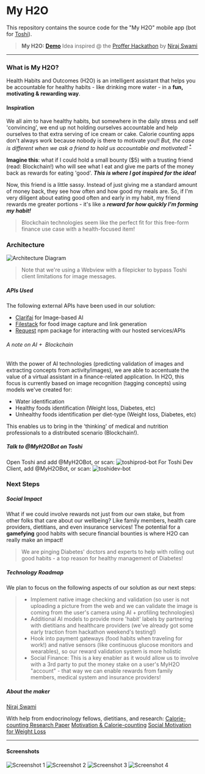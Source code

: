 My H2O
===================
This repository contains the source code for the "My H2O" mobile app (bot for [Toshi](https://toshi.org "Toshi")).
>**My H2O: [Demo](https://www.youtube.com/watch?v=_F4tKmcMMEc)**
>Idea inspired @ the [Proffer Hackathon](https://proffer.network/hackathon) by [Niraj Swami](https://twitter.com/nswami)

----------

### What is My H2O?
Health Habits and Outcomes (H2O) is an intelligent assistant that helps you be accountable for healthy habits - like drinking more water - in a **fun, motivating & rewarding way**.

#### **Inspiration**
We all aim to have healthy habits, but somewhere in the daily stress and self 'convincing', we end up not holding ourselves accountable and help ourselves to that extra serving of ice cream or cake. Calorie counting apps don't always work because nobody is there to motivate you!! _But, the case is different when we ask a friend to hold us accountable and motivated!_ <sup>[*](https://www.ncbi.nlm.nih.gov/pubmed/28286739)</sup>

**Imagine this**: what if I could hold a small bounty ($5) with a trusting friend (read: Blockchain!) who will see what I eat and give me parts of the money back as rewards for eating 'good'. **_This is where I got inspired for the idea!_**

Now, this friend is a little sassy. Instead of just giving me a standard amount of money back, they see how often and how good my meals are. So, if I'm very diligent about eating good often and early in my habit, my friend rewards me greater portions - it's like a _**reward for how quickly I'm forming my habit!**_

> Blockchain technologies seem like the perfect fit for this free-form finance use case with a health-focused item!

### Architecture
![Architecture Diagram](https://user-images.githubusercontent.com/567670/32739369-98f8b2ce-c86d-11e7-993d-42b142502507.png)
> Note that we're using a Webview with a filepicker to bypass Toshi client limitations for image messages.

##### APIs Used
The following external APIs have been used in our solution:
- [Clarifai](https://clarifai.com) for Image-based AI
- [Filestack](https://www.filestack.com) for food image capture and link generation
- [Request](https://github.com/request/request) npm package for interacting with our hosted services/APIs

###### A note on AI&nbsp;+ &nbsp;Blockchain
With the power of AI technologies (predicting validation of images and extracting concepts from activity/images), we are able to accentuate the value of a virtual assistant in a finance-related application. In H2O, this focus is currently based on image recognition (tagging concepts) using models we've created for:
- Water identification
- Healthy foods identification (Weight loss, Diabetes, etc)
- Unhealthy foods identification per diet-type (Weight loss, Diabetes, etc)

This enables us to bring in the 'thinking' of medical and nutrition professionals to a distributed scenario (Blockchain!).

##### Talk to @MyH2OBot on Toshi
Open Toshi and add @MyH2OBot, or scan:
![toshiprod-bot](https://user-images.githubusercontent.com/567670/32739734-cb00477c-c86e-11e7-85f8-bb80625f0b14.png)
For Toshi Dev Client, add @MyH2OBot, or scan:
![toshidev-bot](https://user-images.githubusercontent.com/567670/32739741-d143296a-c86e-11e7-9a88-cdfb8246fcc6.png)

### **Next Steps**
##### Social Impact
What if we could involve rewards not just from our own stake, but from other folks that care about our wellbeing? Like family members, health care providers, dietitians, and even insurance services! The potential for a __gamefying__ good habits with secure financial bounties is where H2O can really make an impact!

> We are pinging Diabetes' doctors and experts to help with rolling out good habits - a top reason for healthy management of Diabetes!  

##### Technology Roadmap

We plan to focus on the following aspects of our solution as our next steps:
>- Implement native image checking and validation (so user is not uploading a picture from the web and we can validate the image is coming from the user's camera using AI + profiling technologies)
>- Additional AI models to provide more 'habit' labels by partnering with dietitians and healthcare providers (we've already got some early traction from hackathon weekend's testing!)
>- Hook into payment gateways (food habits when traveling for work!) and native sensors (like continuous glucose monitors and wearables), so our reward validation system is more holistic
>- Social Finance: This is a key enabler as it would allow us to involve with a 3rd party to put the money stake on a user's MyH2O "account" - that way we can enable rewards from family members, medical system and insurance providers!

##### About the maker
[Niraj Swami](https://www.linkedin.com/in/nirajswami)

With help from endocrinology fellows, dietitians, and research:
[Calorie-counting Research Paper](https://www.semanticscholar.org/paper/Calorie-counting-compared-to-exchange-system-diets-Wing-Nowalk/cd91680eeb70836ae9f92bc5d06ad2308dce3d14)
[Motivation & Calorie-counting](https://www.ncbi.nlm.nih.gov/pubmed/28286739)
[Social Motivation for Weight Loss](https://www.ncbi.nlm.nih.gov/pubmed/29125393)

----------
#### Screenshots
![Screenshot 1](https://user-images.githubusercontent.com/567670/32739480-ffc349c4-c86d-11e7-9737-2e44cc40fe86.PNG)
![Screenshot 2](https://user-images.githubusercontent.com/567670/32739479-ffb89c54-c86d-11e7-8da0-28a1a10a8621.PNG)
![Screenshot 3](https://user-images.githubusercontent.com/567670/32739478-ffa69c84-c86d-11e7-9bb6-8ef99aa074c1.PNG)
![Screenshot 4](https://user-images.githubusercontent.com/567670/32739477-ff954128-c86d-11e7-9c19-012a533f4a82.PNG)
